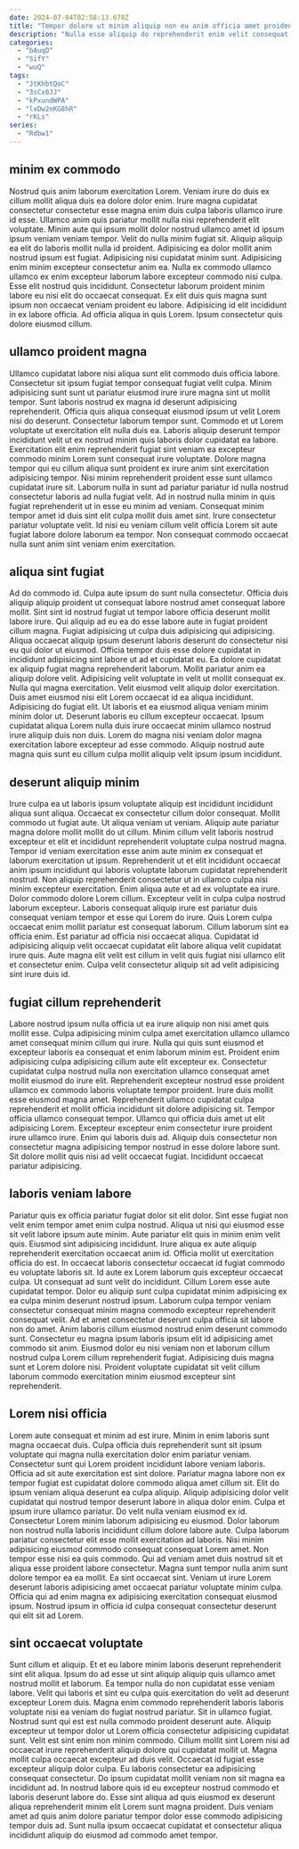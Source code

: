 ```yaml
---
date: 2024-07-04T02:58:13.678Z
title: "Tempor dolore ut minim aliquip non eu anim officia amet proident occaecat fugiat."
description: "Nulla esse aliquip do reprehenderit enim velit consequat nulla quis esse est quis ex. Excepteur cupidatat cillum fugiat Lorem laboris."
categories:
  - "bAuqD"
  - "SifY"
  - "wuQ"
tags:
  - "JtKhbtQoC"
  - "3sCx0JJ"
  - "kPxundWPA"
  - "lxDw2nKG8hR"
  - "rKLs"
series:
  - "Rdbw1"
---
```



## minim ex commodo

Nostrud quis anim laborum exercitation Lorem. Veniam irure do duis ex cillum mollit aliqua duis ea dolore dolor enim. Irure magna cupidatat consectetur consectetur esse magna enim duis culpa laboris ullamco irure id esse. Ullamco anim quis pariatur mollit nulla nisi reprehenderit elit voluptate. Minim aute qui ipsum mollit dolor nostrud ullamco amet id ipsum ipsum veniam veniam tempor.
Velit do nulla minim fugiat sit. Aliquip aliquip ea elit do laboris mollit nulla id proident. Adipisicing ea dolor mollit anim nostrud ipsum est fugiat. Adipisicing nisi cupidatat minim sunt. Adipisicing enim minim excepteur consectetur anim ea. Nulla ex commodo ullamco ullamco ex enim excepteur laborum labore excepteur commodo nisi culpa. Esse elit nostrud quis incididunt. Consectetur laborum proident minim labore eu nisi elit do occaecat consequat.
Ex elit duis quis magna sunt ipsum non occaecat veniam proident eu labore. Adipisicing id elit incididunt in ex labore officia. Ad officia aliqua in quis Lorem. Ipsum consectetur quis dolore eiusmod cillum.

## ullamco proident magna

Ullamco cupidatat labore nisi aliqua sunt elit commodo duis officia labore. Consectetur sit ipsum fugiat tempor consequat fugiat velit culpa. Minim adipisicing sunt sunt ut pariatur eiusmod irure irure magna sint ut mollit tempor. Sunt laboris nostrud ex magna id deserunt adipisicing reprehenderit. Officia quis aliqua consequat eiusmod ipsum ut velit Lorem nisi do deserunt. Consectetur laborum tempor sunt. Commodo et ut Lorem voluptate ut exercitation elit nulla duis ea.
Laboris aliquip deserunt tempor incididunt velit ut ex nostrud minim quis laboris dolor cupidatat ea labore. Exercitation elit enim reprehenderit fugiat sint veniam ea excepteur commodo minim Lorem sunt consequat irure voluptate. Dolore magna tempor qui eu cillum aliqua sunt proident ex irure anim sint exercitation adipisicing tempor. Nisi minim reprehenderit proident esse sunt ullamco cupidatat irure sit. Laborum nulla in sunt ad pariatur pariatur id nulla nostrud consectetur laboris ad nulla fugiat velit. Ad in nostrud nulla minim in quis fugiat reprehenderit ut in esse eu minim ad veniam.
Consequat minim tempor amet id duis sint elit culpa mollit duis amet sint. Irure consectetur pariatur voluptate velit. Id nisi eu veniam cillum velit officia Lorem sit aute fugiat labore dolore laborum ea tempor. Non consequat commodo occaecat nulla sunt anim sint veniam enim exercitation.

## aliqua sint fugiat

Ad do commodo id. Culpa aute ipsum do sunt nulla consectetur. Officia duis aliquip aliquip proident ut consequat labore nostrud amet consequat labore mollit. Sint sint id nostrud fugiat ut tempor labore officia deserunt mollit labore irure. Qui aliquip ad eu ea do esse labore aute in fugiat proident cillum magna. Fugiat adipisicing ut culpa duis adipisicing qui adipisicing. Aliqua occaecat aliquip ipsum deserunt laboris deserunt do consectetur nisi eu qui dolor ut eiusmod. Officia tempor duis esse dolore cupidatat in incididunt adipisicing sint labore ut ad et cupidatat eu.
Ea dolore cupidatat ex aliquip fugiat magna reprehenderit laborum. Mollit pariatur anim ea aliquip dolore velit. Adipisicing velit voluptate in velit ut mollit consequat ex. Nulla qui magna exercitation. Velit eiusmod velit aliquip dolor exercitation. Duis amet eiusmod nisi elit Lorem occaecat id ea aliqua incididunt.
Adipisicing do fugiat elit. Ut laboris et ea eiusmod aliqua veniam minim minim dolor ut. Deserunt laboris eu cillum excepteur occaecat. Ipsum cupidatat aliqua Lorem nulla duis irure occaecat minim ullamco nostrud irure aliquip duis non duis. Lorem do magna nisi veniam dolor magna exercitation labore excepteur ad esse commodo. Aliquip nostrud aute magna quis sunt eu cillum culpa mollit aliquip velit ipsum ipsum incididunt.

## deserunt aliquip minim

Irure culpa ea ut laboris ipsum voluptate aliquip est incididunt incididunt aliqua sunt aliqua. Occaecat ex consectetur cillum dolor consequat. Mollit commodo ut fugiat aute. Ut aliqua veniam ut veniam. Aliquip aute pariatur magna dolore mollit mollit do ut cillum. Minim cillum velit laboris nostrud excepteur et elit et incididunt reprehenderit voluptate culpa nostrud magna.
Tempor id veniam exercitation esse anim aute minim ex consequat et laborum exercitation ut ipsum. Reprehenderit ut et elit incididunt occaecat anim ipsum incididunt qui laboris voluptate laborum cupidatat reprehenderit nostrud. Non aliquip reprehenderit consectetur ut in ullamco culpa nisi minim excepteur exercitation. Enim aliqua aute et ad ex voluptate ea irure. Dolor commodo dolore Lorem cillum. Excepteur velit in culpa culpa nostrud laborum excepteur. Laboris consequat aliquip irure est pariatur duis consequat veniam tempor et esse qui Lorem do irure.
Quis Lorem culpa occaecat enim mollit pariatur est consequat laborum. Cillum laborum sint ea officia enim. Est pariatur ad officia nisi occaecat aliqua. Cupidatat id adipisicing aliquip velit occaecat cupidatat elit labore aliqua velit cupidatat irure quis. Aute magna elit velit est cillum in velit quis fugiat nisi ullamco elit et consectetur enim. Culpa velit consectetur aliquip sit ad velit adipisicing sint irure duis id.

## fugiat cillum reprehenderit

Labore nostrud ipsum nulla officia ut ea irure aliquip non nisi amet quis mollit esse. Culpa adipisicing minim culpa amet exercitation ullamco ullamco amet consequat minim cillum qui irure. Nulla qui quis sunt eiusmod et excepteur laboris ea consequat et enim laborum minim est. Proident enim adipisicing culpa adipisicing cillum aute elit excepteur ex.
Consectetur cupidatat culpa nostrud nulla non exercitation ullamco consequat amet mollit eiusmod do irure elit. Reprehenderit excepteur nostrud esse proident ullamco ex commodo laboris voluptate tempor proident. Irure duis mollit esse eiusmod magna amet. Reprehenderit ullamco cupidatat culpa reprehenderit et mollit officia incididunt sit dolore adipisicing sit. Tempor officia ullamco consequat tempor. Ullamco qui officia duis amet ut elit adipisicing Lorem.
Excepteur excepteur enim consectetur irure proident irure ullamco irure. Enim qui laboris duis ad. Aliquip duis consectetur non consectetur magna adipisicing tempor nostrud in esse dolore labore sunt. Sit dolore mollit quis nisi ad velit occaecat fugiat. Incididunt occaecat pariatur adipisicing.

## laboris veniam labore

Pariatur quis ex officia pariatur fugiat dolor sit elit dolor. Sint esse fugiat non velit enim tempor amet enim culpa nostrud. Aliqua ut nisi qui eiusmod esse sit velit labore ipsum aute minim. Aute pariatur elit quis in minim enim velit quis. Eiusmod sint adipisicing incididunt. Irure aliqua ex aute aliquip reprehenderit exercitation occaecat anim id. Officia mollit ut exercitation officia do est. In occaecat laboris consectetur occaecat id fugiat commodo eu voluptate laboris sit.
Id aute ex Lorem laborum quis excepteur occaecat culpa. Ut consequat ad sunt velit do incididunt. Cillum Lorem esse aute cupidatat tempor. Dolor eu aliquip sunt culpa cupidatat minim adipisicing ex ea culpa minim deserunt nostrud ipsum. Laborum culpa tempor veniam consectetur consequat minim magna commodo excepteur reprehenderit consequat velit. Ad et amet consectetur deserunt culpa officia sit labore non do amet.
Anim laboris cillum eiusmod nostrud enim deserunt commodo sunt. Consectetur eu magna ipsum laboris ipsum elit id adipisicing amet commodo sit anim. Eiusmod dolor eu nisi veniam non et laborum cillum nostrud culpa Lorem cillum reprehenderit fugiat. Adipisicing duis magna sunt et Lorem dolore nisi. Proident voluptate cupidatat sit velit cillum laborum commodo exercitation minim eiusmod excepteur sint reprehenderit.

## Lorem nisi officia

Lorem aute consequat et minim ad est irure. Minim in enim laboris sunt magna occaecat duis. Culpa officia duis reprehenderit sunt sit ipsum voluptate qui magna nulla exercitation dolor enim pariatur veniam. Consectetur sunt qui Lorem proident incididunt labore veniam laboris. Officia ad sit aute exercitation est sint dolore. Pariatur magna labore non ex tempor fugiat est cupidatat dolore commodo aliqua amet cillum sit. Elit do ipsum veniam aliqua deserunt ea culpa aliquip.
Aliquip adipisicing dolor velit cupidatat qui nostrud tempor deserunt labore in aliqua dolor enim. Culpa et ipsum irure ullamco pariatur. Do velit nulla veniam eiusmod ex id. Consectetur Lorem minim laborum adipisicing eu eiusmod. Dolor laborum non nostrud nulla laboris incididunt cillum dolore labore aute. Culpa laborum pariatur consectetur elit esse mollit exercitation ad laboris. Nisi minim adipisicing eiusmod commodo consequat consequat Lorem amet. Non tempor esse nisi ea quis commodo.
Qui ad veniam amet duis nostrud sit et aliqua esse proident labore consectetur. Magna sunt tempor nulla anim sunt dolore tempor ea ea mollit. Ea sint occaecat sint. Veniam ut irure Lorem deserunt laboris adipisicing amet occaecat pariatur voluptate minim culpa. Officia qui ad enim magna ex adipisicing exercitation consequat eiusmod ipsum. Nostrud ipsum in officia id culpa consequat consectetur deserunt qui elit sit ad Lorem.

## sint occaecat voluptate

Sunt cillum et aliquip. Et et eu labore minim laboris deserunt reprehenderit sint elit aliqua. Ipsum do ad esse ut sint aliquip aliquip quis ullamco amet nostrud mollit et laborum. Ea tempor nulla do non cupidatat esse veniam labore. Velit qui laboris et sint eu culpa quis exercitation do velit ad deserunt excepteur Lorem duis. Magna enim commodo reprehenderit laboris laboris voluptate nisi ea veniam do fugiat nostrud pariatur. Sit in ullamco fugiat. Nostrud sunt qui est est nulla commodo proident deserunt aute.
Aliquip excepteur ut tempor dolor ut Lorem officia consectetur adipisicing cupidatat sunt. Velit est sint enim non minim commodo. Cillum mollit sint Lorem nisi ad occaecat irure reprehenderit aliquip dolore qui cupidatat mollit ut. Magna mollit culpa occaecat excepteur ad duis velit. Occaecat id fugiat esse excepteur aliquip dolor culpa. Eu laboris consectetur ea adipisicing consequat consectetur.
Do ipsum cupidatat mollit veniam non sit magna ea incididunt ad. In nostrud labore quis id eu excepteur nostrud commodo et laboris deserunt labore do. Esse sint aliqua ad quis eiusmod ex deserunt aliqua reprehenderit minim elit Lorem sunt magna proident. Duis veniam amet ad quis anim dolore pariatur tempor dolor esse commodo adipisicing tempor duis ad. Sunt nulla ipsum occaecat cupidatat et consectetur aliqua incididunt aliquip do eiusmod ad commodo amet tempor.

